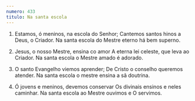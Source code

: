 ```yaml
---
numero: 433
titulo: Na santa escola
---
```

1. Estamos, ó meninos, na escola do Senhor;
Cantemos santos hinos a Deus, o Criador.
Na santa escola do Mestre eterno há bem superno.

2. Jesus, o nosso Mestre, ensina co amor
A eterna lei celeste, que leva ao Criador.
Na santa escola o Mestre amado é adorado.

3. O santo Evangelho viemos aprender;
De Cristo o conselho queremos atender.
Na santa escola o mestre ensina a sã doutrina.

4. Ó jovens e meninos, devemos conservar
Os divinais ensinos e neles caminhar.
Na santa escola ao Mestre ouvimos e O servimos.

